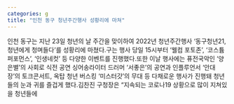 ```yaml
---
categories: g
title: "인천 동구 청년주간행사 성황리에 마쳐"
---
```

인천 동구는 지난 23일 청년의 날 주간을 맞이하여 2022년 청년주간행사 ‘동구청년21, 청년에게 청며들다’를 성황리에 마쳤다.구는 행사 당일 15시부터 ‘웰컴 포토존’, ‘코스튬 퍼포먼스’, ‘인생네컷’ 등 다양한 이벤트를 진행했다.또한 이날 행사에는 퓨전국악인 ‘양은별’의 사회로 식전 공연 싱어송라이터 드러머 ‘서좋은’의 공연과 인플루언서 ‘안대장’의 토크콘서트, 옥탑 청년 버스킹 ‘미스터갓’의 무대 등 다채로운 행사가 진행돼 청년들의 눈과 귀를 즐겁게 했다.김찬진 구청장은 “지속되는 코로나19 상황으로 많이 지쳐있을 청년들에